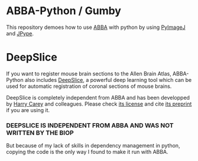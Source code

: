 # ABBA-Python / Gumby

This repository demoes how to use [ABBA](https://biop.github.io/ijp-imagetoatlas/) with python by using [PyImageJ](https://github.com/imagej/pyimagej) and [JPype](https://github.com/jpype-project/jpype).

# DeepSlice

If you want to register mouse brain sections to the Allen Brain Atlas, ABBA-Python also includes [DeepSlice](https://github.com/PolarBean/DeepSlice), a powerful deep learning tool which can be used for automatic registration of coronal sections of mouse brains. 

DeepSlice is completely independent from ABBA and has been developped by [Harry Carey](https://twitter.com/harrycarey2) and colleagues. Please check [its license](https://github.com/PolarBean/DeepSlice/blob/master/LICENSE) and cite [its preprint](https://www.biorxiv.org/content/10.1101/2022.04.28.489953v1?) if you are using it.

### DEEPSLICE IS INDEPENDENT FROM ABBA AND WAS NOT WRITTEN BY THE BIOP

But because of my lack of skills in dependency management in python, copying the code is the only way I found to make it run with ABBA.
